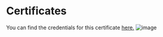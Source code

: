 # Certificates

You can find the credentials for this certificate [here.](https://www.credential.net/7b8b4a2b-c7bb-4a74-8f11-ee2b6a32d7d1#gs.srbavn)
![image](https://user-images.githubusercontent.com/55329025/157123999-e21fafae-4f20-4fec-9613-68f53738afb9.png)
